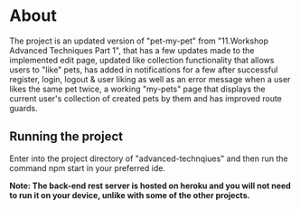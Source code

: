 # About
The project is an updated version of "pet-my-pet" from "11.Workshop Advanced Techniques Part 1", that has a few updates made to the implemented edit page, updated like collection functionality that allows users to "like" pets, has added in notifications for a few after successful register, login, logout & user liking as well as an error message when a user likes the same pet twice, a working "my-pets" page that displays the current user's collection of created pets by them and has improved route guards.

## Running the project
Enter into the project directory of "advanced-technqiues" and then run the command npm start in your preferred ide.

**Note: The back-end rest server is hosted on heroku and you will not need to run it on your device, unlike with some of the other projects.**

